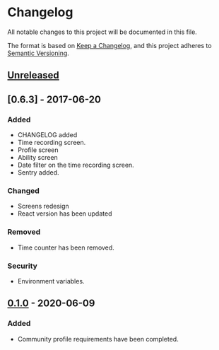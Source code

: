 # Changelog
All notable changes to this project will be documented in this file.

The format is based on [Keep a Changelog](https://keepachangelog.com/en/0.5.3/),
and this project adheres to [Semantic Versioning](https://semver.org/spec/v2.0.0.html).

## [Unreleased]

## [0.6.3] - 2017-06-20
### Added
- CHANGELOG added
- Time recording screen.
- Profile screen
- Ability screen
- Date filter on the time recording screen.
- Sentry added.

### Changed
- Screens redesign
- React version has been updated

### Removed
- Time counter has been removed.

### Security
- Environment variables.

## [0.1.0] - 2020-06-09
### Added
- Community profile requirements have been completed.

[Unreleased]: https://github.com/faelfer/bttr/compare/v0.5.3...HEAD
[0.5.3]: https://github.com/faelfer/bttr/compare/v0.1.0...v0.5.3
[0.1.0]: https://github.com/faelfer/bttr/releases/tag/v0.1.0